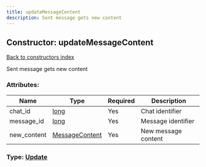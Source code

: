 ```yaml
---
title: updateMessageContent
description: Sent message gets new content
---
```

## Constructor: updateMessageContent  
[Back to constructors index](index.md)



Sent message gets new content

### Attributes:

| Name     |    Type       | Required | Description |
|----------|---------------|----------|-------------|
|chat\_id|[long](../types/long.md) | Yes|Chat identifier|
|message\_id|[long](../types/long.md) | Yes|Message identifier|
|new\_content|[MessageContent](../types/MessageContent.md) | Yes|New message content|



### Type: [Update](../types/Update.md)



